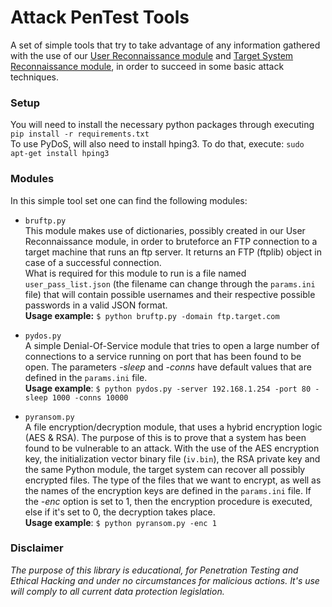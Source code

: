 # Attack PenTest Tools

A set of simple tools that try to take advantage of any information gathered with the use of our [User Reconnaissance module](https://github.com/eellak/gsoc2018-pypen/tree/master/user_reconnaissance) and [Target System Reconnaissance module](https://github.com/eellak/gsoc2018-pypen/tree/master/target_system_reconnaissance), in order to succeed in some basic attack techniques.

### Setup

You will need to install the necessary python packages through executing  
`pip install -r requirements.txt`  
To use PyDoS, will also need to install hping3. To do that, execute: `sudo apt-get install hping3` 

### Modules

In this simple tool set one can find the following modules:

* `bruftp.py`  
This module makes use of dictionaries, possibly created in our User Reconnaissance module, in order to bruteforce an FTP connection to a target machine that runs an ftp server. It returns an FTP (ftplib) object in case of a successful connection.  
What is required for this module to run is a file named `user_pass_list.json` (the filename can change through the `params.ini` file) that will contain possible usernames and their respective possible passwords in a valid JSON format.  
**Usage example:** `$ python bruftp.py -domain ftp.target.com`

* `pydos.py`  
A simple Denial-Of-Service module that tries to open a large number of connections to a service running on port that has been found to be open. The parameters *-sleep* and *-conns* have default values that are defined in the `params.ini` file.   
**Usage example**: `$ python pydos.py -server 192.168.1.254 -port 80 -sleep 1000 -conns 10000`

* `pyransom.py`  
A file encryption/decryption module, that uses a hybrid encryption logic (AES & RSA). The purpose of this is to prove that a system has been found to be vulnerable to an attack. With the use of the AES encryption key, the initialization vector binary file (`iv.bin`), the RSA private key and the same Python module, the target system can recover all possibly encrypted files. The type of the files that we want to encrypt, as well as the names of the encryption keys are defined in the `params.ini` file. If the *-enc* option is set to 1, then the encryption procedure is executed, else if it's set to 0, the decryption takes place.  
**Usage example**: `$ python pyransom.py -enc 1`

### Disclaimer

*The purpose of this library is educational, for Penetration Testing and Ethical Hacking and under no circumstances for malicious actions. It's use will comply to all current data protection legislation.*
